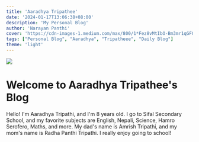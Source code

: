 ```yaml
---
title: 'Aaradhya Tripathee'
date: '2024-01-17T13:06:38+08:00'
description: 'My Personal Blog'
author: 'Narayan Panthi'
cover: 'https://cdn-images-1.medium.com/max/800/1*Fez8vMtIbO-Bm3mr1qGFOA.jpeg'
tags: ["Personal Blog", "Aaradhya", "Tripatheee", "Daily Blog"]
theme: 'light'
---
```



![](https://cdn-images-1.medium.com/max/800/1*Fez8vMtIbO-Bm3mr1qGFOA.jpeg)


# Welcome to Aaradhya Tripathee's Blog
Hello! I'm Aaradhya Tripathi, and I'm 8 years old. I go to Sifal Secondary School, and my favorite subjects are English, Nepali, Science, Hamro Serofero, Maths, and more. My dad's name is Amrish Tripathi, and my mom's name is Radha Panthi Tripathi. I really enjoy going to school!